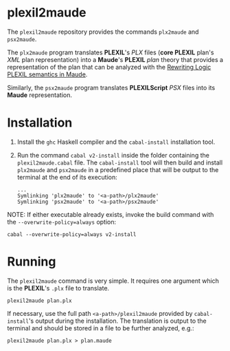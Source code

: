 # plexil2maude

The `plexil2maude` repository provides the commands `plx2maude`
and `psx2maude`.

The `plx2maude` program translates **PLEXIL**'s *PLX* files (**core
PLEXIL** plan's *XML* plan representation) into a **Maude**'s
**PLEXIL** *plan* theory that provides a representation of the plan
that can be analyzed with the [Rewriting Logic PLEXIL semantics in
Maude](https://gitlab.larc.nasa.gov/plexil/plexil-maude-semantics).

Similarly, the `psx2maude` program translates **PLEXILScript** *PSX*
files into its **Maude** representation.

# Installation

1. Install the `ghc` Haskell compiler and the `cabal-install`
   installation tool.

2. Run the command `cabal v2-install` inside the folder containing the
   `plexil2maude.cabal` file.  The `cabal-install` tool will then
   build and install `plx2maude` and `psx2maude` in a predefined place
   that will be output to the terminal at the end of its execution:
   ```
   ...
   Symlinking 'plx2maude' to '<a-path>/plx2maude'
   Symlinking 'psx2maude' to '<a-path>/psx2maude'
   ```

NOTE: If either executable already exists, invoke the build command
with the `--overwrite-policy=always` option:
```
cabal --overwrite-policy=always v2-install
```

# Running

The `plexil2maude` command is very simple.
It requires one argument which is the **PLEXIL**'s `.plx` file to translate.
```
plexil2maude plan.plx
```
If necessary, use the full path `<a-path>/plexil2maude` provided by
`cabal-install`'s output during the installation.  The translation is
output to the terminal and should be stored in a file to be further
analyzed, e.g.:
```
plexil2maude plan.plx > plan.maude
```
